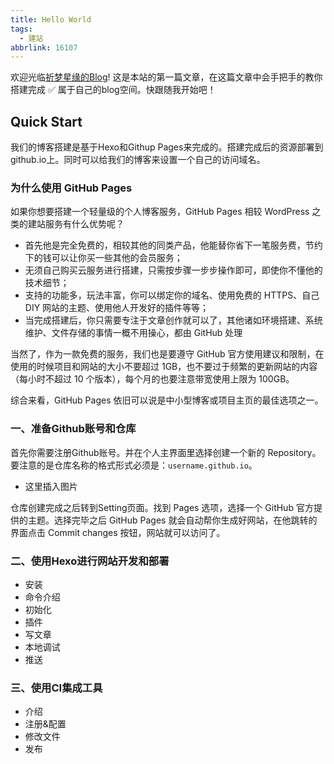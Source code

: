 ```yaml
---
title: Hello World
tags:
  - 建站
abbrlink: 16107
---
```

欢迎光临[祈梦星缘的Blog](https://yhzhao.cn/)! 这是本站的第一篇文章，在这篇文章中会手把手的教你搭建完成 ✅ 属于自己的blog空间。快跟随我开始吧！ 

## Quick Start
我们的博客搭建是基于Hexo和Githup Pages来完成的。搭建完成后的资源部署到github.io上。同时可以给我们的博客来设置一个自己的访问域名。

### 为什么使用 GitHub Pages
如果你想要搭建一个轻量级的个人博客服务，GitHub Pages 相较 WordPress 之类的建站服务有什么优势呢？
- 首先他是完全免费的，相较其他的同类产品，他能替你省下一笔服务费，节约下的钱可以让你买一些其他的会员服务；
- 无须自己购买云服务进行搭建，只需按步骤一步步操作即可，即使你不懂他的技术细节；
- 支持的功能多，玩法丰富，你可以绑定你的域名、使用免费的 HTTPS、自己 DIY 网站的主题、使用他人开发好的插件等等；
- 当完成搭建后，你只需要专注于文章创作就可以了，其他诸如环境搭建、系统维护、文件存储的事情一概不用操心，都由 GitHub 处理

当然了，作为一款免费的服务，我们也是要遵守 GitHub 官方使用建议和限制，在使用的时候项目和网站的大小不要超过 1GB，也不要过于频繁的更新网站的内容（每小时不超过 10 个版本），每个月的也要注意带宽使用上限为 100GB。

综合来看，GitHub Pages 依旧可以说是中小型博客或项目主页的最佳选项之一。

### 一、准备Github账号和仓库
首先你需要注册Github账号。并在个人主界面里选择创建一个新的 Repository。要注意的是仓库名称的格式形式必须是：`username.github.io`。

- 这里插入图片

仓库创建完成之后转到Setting页面。找到 Pages 选项，选择一个 GitHub 官方提供的主题。选择完毕之后 GitHub Pages 就会自动帮你生成好网站，在他跳转的界面点击 Commit changes 按钮，网站就可以访问了。

### 二、使用Hexo进行网站开发和部署
- 安装
- 命令介绍
- 初始化
- 插件
- 写文章
- 本地调试
- 推送


### 三、使用CI集成工具
- 介绍
- 注册&配置
- 修改文件
- 发布

